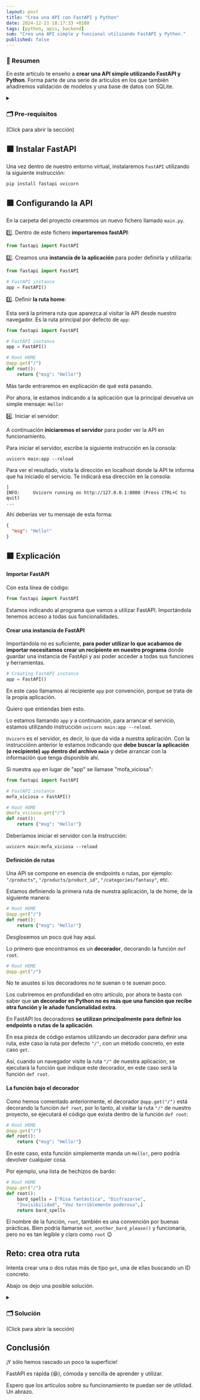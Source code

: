 ```yaml
---
layout: post
title: "Crea una API con FastAPI y Python"
date: 2024-12-21 18:17:33 +0100
tags: [python, apis, backend]
sum: "Crea una API simple y funcional utilizando FastAPI y Python."
published: false
---
```


### 📌 Resumen

En este artículo te enseño a **crear una API simple utilizando FastAPI y Python**. Forma parte de una serie de artículos en los que también añadiremos validación de modelos y una base de datos con SQLite.

<details>

  <summary>
  
  <h3>🗂️ Pre-requisitos</h3> (Click para abrir la sección)
  
  </summary>

  <hr>

  <div markdown="1">
  
  **Puedes omitir esta parte si ya tienes una carpeta para el proyecto y un entorno virtual creado**.

Para poder desarrollar una pequeña API con FastAPI y Python, te recomiendo seguir las siguientes instrucciones:

1️⃣. Crea una carpeta en tu PC para alojar el proyecto

2️⃣. Instala Python si no lo tenías instalado

3️⃣. Crea un entorno virtual para trabajar cómodamente en el proyecto

Personalmente te recomiendo `virtualenv`. Para crear un ambiente virtual con `virtualenv` primero debes instalar `virtualenv` si no lo tienes:

```shell
pip install virtualenv
```

A continuación, **dentro de la carpeta que alojará el proyecto**, escribiremos la siguiente instrucción para crear nuestro entorno virtual:

```shell
virtualenv env
```

Una vez se haya creado es neceario **activar dicho entorno**. Si utilizas Windows, escribe:

```shell
env\Scripts\activate
```

Si utilizas Mac o Linux, escribe:

```shell
source env/bin/activate
```

Deberías ver en la consola que estás dentro de tu entorno porque la ubicación se precede con un `(env)`:

```shell
(env) C:\Users\...
```

  </div>
</details>

## 🟪 Instalar FastAPI

Una vez dentro de nuestro entorno virtual, instalaremos `FastAPI` utilizando la siguiente instrucción:

```shell
pip install fastapi uvicorn
```

## 🟪 Configurando la API

En la carpeta del proyecto crearemos un nuevo fichero llamado `main.py`.

1️⃣. Dentro de este fichero **importaremos fastAPI**:

```python
from fastapi import FastAPI
```

2️⃣. Creamos una **instancia de la aplicación** para poder definirla y utilizarla:

```python
from fastapi import FastAPI

# FastAPI instance
app = FastAPI()
```

3️⃣. Definir **la ruta home**:

Esta será la primera ruta que aparezca al visitar la API desde nuestro navegador. Es la ruta principal por defecto de `app`:

```python
from fastapi import FastAPI

# FastAPI instance
app = FastAPI()

# Root HOME
@app.get("/")
def root():
    return {"msg": "Hello!"}
```

Más tarde entraremos en explicación de qué está pasando.

Por ahora, le estamos indicando a la aplicación que la principal devuelva un simple mensaje: `Hello!`

4️⃣. Iniciar el servidor:

A continuación **iniciaremos el servidor** para poder ver la API en funcionamiento.

Para iniciar el servidor, escribe la siguiente instrucción en la consola:

```shell
uvicorn main:app --reload
```

Para ver el resultado, visita la dirección en localhost donde la API te informa que ha iniciado el servicio. Te indicará esa dirección en la consola:

```shell
]
INFO:     Uvicorn running on http://127.0.0.1:8000 (Press CTRL+C to quit)
...
```

Ahí deberías ver tu mensaje de esta forma:

```json
{
  "msg": "Hello!"
}
```

## 🟪 Explicación

#### Importar FastAPI

Con esta línea de código:

```python
from fastapi import FastAPI
```

Estamos indicando al programa que vamos a utilizar FastAPI. Importándola tenemos acceso a todas sus funcionalidades.

#### Crear una instancia de FastAPI

Importándola no es suficiente, **para poder utilizar lo que acabamos de importar necesitamos crear un recipiente en nuestro programa** donde guardar una instancia de FastApi y así poder acceder a todas sus funciones y herramientas.

```python
# Creating FastAPI instance
app = FastAPI()
```

En este caso llamamos al recipiente `app` por convención, porque se trata de la propia aplicación.

Quiero que entiendas bien esto.

Lo estamos llamando `app` y a continuación, para arrancar el servicio, estamos utilizando instrucción `uvicorn main:app --reload`.

`Uvicorn` es el servidor, es decir, lo que da vida a nuestra aplicación.
Con la instrucciónn anterior le estamos indicando que **debe buscar la aplicación (o recipiente) `app` dentro del archivo `main`** y debe arrancar con la información que tenga disponible ahí.

Si nuestra `app` en lugar de "app" se llamase "mofa_viciosa":

```python
from fastapi import FastAPI

# FastAPI instance
mofa_viciosa = FastAPI()

# Root HOME
@mofa_viciosa.get("/")
def root():
    return {"msg": "Hello!"}
```

Deberíamos iniciar el servidor con la instrucción:

```shell
uvicorn main:mofa_viciosa --reload
```

#### Definición de rutas

Una API se compone en esencia de endpoints o rutas, por ejemplo: `"/products"`, `"/products/product_id"`, `"/categories/fantasy"`, etc.

Estamos definiendo la primera ruta de nuestra aplicación, la de home, de la siguiente manera:

```python
# Root HOME
@app.get("/")
def root():
    return {"msg": "Hello!"}
```

Desglosemos un poco qué hay aquí.

Lo primero que encontramos es un **decorador**, decorando la función `def root`.

```python
# Root HOME
@app.get("/")
```

No te asustes si los decoradores no te suenan o te suenan poco.

Los cubriremos en profundidad en otro artículo, por ahora te basta con saber que **un decorador en Python no es más que una función que recibe otra función y le añade funcionalidad extra**.

En FastAPI los decoradores **se utilizan principalmente para definir los endpoints o rutas de la aplicación**.

En esa pieza de código estamos utilizando un decorador para definir una ruta, este caso la ruta por defecto `"/"`, con un método concreto, en este caso `get`.

Así, cuando un navegador visite la ruta `"/"` de nuestra aplicación, se ejecutará la función que indique este decorador, en este caso será la función `def root`.

#### La función bajo el decorador

Como hemos comentado anteriormente, el decorador `@app.get("/")` está decorando la función `def root`, por lo tanto, al visitar la ruta `"/"` de nuestro proyecto, se ejecutará el código que exista dentro de la función `def root`:

```python
# Root HOME
@app.get("/")
def root():
    return {"msg": "Hello!"}
```

En este caso, esta función simplemente manda un `Hello!`, pero podría devolver cualquier cosa.

Por ejemplo, una lista de hechizos de bardo:

```python
# Root HOME
@app.get("/")
def root():
    bard_spells = ["Risa fantástica", "Disfrazarse",
    "Invisibilidad", "Voz terriblemente poderosa",]
    return bard_spells
```

El nombre de la función, `root`, también es una convención por buenas prácticas.
Bien podría llamarse `not_another_bard_please()` y funcionaría, pero no es tan legible y claro como `root` 😉

## Reto: crea otra ruta

Intenta crear una o dos rutas más de tipo `get`, una de ellas buscando un ID concreto.

Abajo os dejo una posible solución.

<details>

  <summary>
  
  <h3>🗂️ Solución</h3> (Click para abrir la sección)
  
  </summary>

  <hr>

  <div markdown="1">

```python

from fastapi import FastAPI

# Getting the APP
app = FastAPI()

# Root HOME
@app.get("/")
def root():
    return {"msg": "Hello!"}

# List of bard spells
bard_spells = ["Risa fantástica", "Disfrazarse",
    "Invisibilidad", "Voz terriblemente poderosa",]


@app.get("/spells")
def get_spells():
    """ Function to retrieve all bard spells """
    return bard_spells


@app.get("/spells/{spell_id}")
def get_single_spell(spell_id: int):
    """ This function retrieves a bard spell given an ID.
    Before searching the spell, we check wether the spell_id
    is greater than 0 (not negative) and less than the total
    length of the bard_spells list.
    """
    if 0 <= spell_id < len(bard_spells):
        return bard_spells[spell_id]
    else:
      # If the spell is not found...
        return "Spell not found!"

```

  </div>

</details>

## Conclusión

¡Y sólo hemos rascado un poco la superficie!

FastAPI es rápida (😆), cómoda y sencilla de aprender y utilizar.

Espero que los artículos sobre su funcionamiento te puedan ser de utilidad. Un abrazo.
